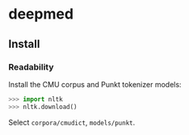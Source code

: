 # deepmed

## Install

### Readability

Install the CMU corpus and Punkt tokenizer models:

```python
>>> import nltk
>>> nltk.download()
```

Select `corpora/cmudict`, `models/punkt`.
